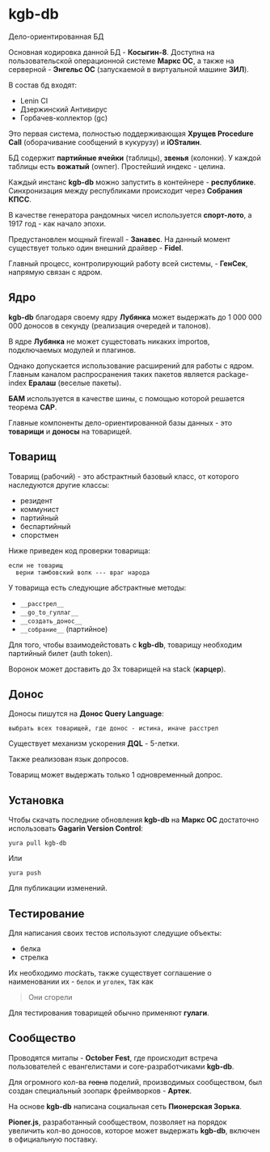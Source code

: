 # kgb-db
Дело-ориентированная БД

Основная кодировка данной БД - **Косыгин-8**. Доступна на пользовательской операционной системе **Маркс ОС**, а также на серверной - **Энгельс ОС** (запускаемой в виртуальной машине **ЗИЛ**).

В состав бд входят:

- Lenin CI
- Дзержинский Антивирус
- Горбачев-коллектор (gc)

Это первая система, полностью поддерживающая **Хрущев Procedure Call** (оборачивание сообщений в кукурузу) и **iOSталин**.

БД содержит **партийные ячейки** (таблицы), **звенья** (колонки). У каждой таблицы есть **вожатый** (owner). Простейший индекс - целина.

Каждый инстанс **kgb-db** можно запустить в контейнере - **республике**. Синхронизация между республиками происходит через **Собрания КПСС**.

В качестве генератора рандомных чисел используется **спорт-лото**, а 1917 год - как начало эпохи.

Предустановлен мощный firewall - **Занавес**. На данный момент существует только один внешний драйвер - **Fidel**.

Главный процесс, контролирующий работу всей системы, - **ГенСек**, напрямую связан с ядром.

## Ядро

**kgb-db** благодаря своему ядру **Лубянка** может выдержать до 1 000 000 000 доносов в секунду (реализация очередей и талонов).

В ядре **Лубянка** не может сущестовать никаких importов, подключаемых модулей и плагинов. 

Однако допускается использование расширений для работы с ядром. Главным каналом распросранения таких пакетов является package-index **Ералаш** (веселые пакеты).

**БАМ** используется в качестве шины, с помощью которой решается теорема **CAP**.

Главные компоненты дело-ориентированной базы данных - это **товарищи** и **доносы** на товарищей.

## Товарищ

Товарищ (рабочий) - это абстрактный базовый класс, от которого наследуются другие классы:
- резидент
- коммунист
- партийный
- беспартийный
- спорстмен

Ниже приведен код проверки товарища:

```
если не товарищ
  верни тамбовский волк --- враг народа
```

У товарища есть следующие абстрактные методы:
- `__расстрел__`
- `__go_to_гуллаг__`
- `__создать_донос__`
- `__собрание__` (партийное)

Для того, чтобы взаимодейстовать с **kgb-db**, товарищу необходим партийный билет (auth token).

Воронок может доставить до 3х товарищей на stack (**карцер**).

## Донос

Доносы пишутся на **Донос Query Language**:

```
выбрать всех товарищей, где донос - истина, иначе расстрел
```

Существует механизм ускорения **ДQL** - 5-летки.

Также реализован язык допросов. 

Товарищ может выдержать только 1 одновременный допрос.

## Установка

Чтобы скачать последние обновления **kgb-db** на **Маркс ОС** достаточно использовать **Gagarin Version Control**:

```
yura pull kgb-db
```

Или 

```
yura push
```

Для публикации изменений.

## Тестирование

Для написания своих тестов используют следущие объекты:
- белка
- стрелка

Их необходимо *mock*ать, также существует соглашение о наименовании их - `белок` и `уголек`, так как 

> Они сгорели

Для тестирования товарищей обычно применяют **гулаги**.

## Сообщество

Проводятся митапы - **October Fest**, где происходит встреча пользователей с евангелистами и core-разработчиками **kgb-db**.

Для огромного кол-ва ~~говна~~ поделий, производимых сообществом, был создан специальный зоопарк фреймворков - **Артек**. 

На основе **kgb-db** написана социальная сеть **Пионерская Зорька**.

**Pioner.js**, разработанный сообществом, позволяет на порядок увеличить кол-во доносов, которое может выдержать **kgb-db**, включен в официальную поставку.

